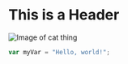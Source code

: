 # This is a Header
![Image of cat thing](https://octodex.github.com/images/yaktocat.png)
``` javascript
var myVar = "Hello, world!";
```
